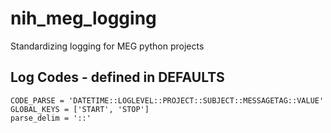 # nih_meg_logging
Standardizing logging for MEG python projects


## Log Codes - defined in DEFAULTS
```
CODE_PARSE = 'DATETIME::LOGLEVEL::PROJECT::SUBJECT::MESSAGETAG::VALUE'
GLOBAL_KEYS = ['START', 'STOP']
parse_delim = '::'
```


